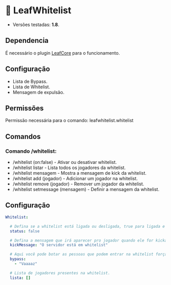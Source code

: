 # 💜 LeafWhitelist
* Versões testadas: **1.8**.

## Dependencia
É necessário o plugin [LeafCore](https://github.com/leafcodebr/LeafCore/releases/tag/1.5.1) para o funcionamento.

## Configuração
* Lista de Bypass.
* Lista de Whitelist.
* Mensagem de expulsão.

## Permissões
Permissão necessária para o comando: leafwhitelist.whitelist

## Comandos
### Comando /whitelist:
* /whitelist (on:false) - Ativar ou desativar whitelist.
* /whitelist listar - Lista todos os  jogadores da whitelist.
* /whitelist mensagem - Mostra a mensagem de kick da whitelist.
* /whitelist add (jogador) - Adicionar um jogador na whitelist.
* /whitelist remove (jogador) - Remover um jogador da whitelist.
* /whitelist setmessage (mensagem) - Definir a mensagem da whitelist.

## Configuração
```yml
Whitelist:

  # Defina se a whitelist está ligada ou desligada, true para ligada e false para desligada.
  status: false

  # Defina a mensagem que irá aparecer pro jogador quando ele for kickado pela whitelist.
  kickMessage: "O servidor está em whitelist"

  # Aqui você pode botar as pessoas que podem entrar na whitelist forçada.
  bypass:
    - "Vaaaaz"

  # Lista de jogadores presentes na whitelist.
  lista: []
```
